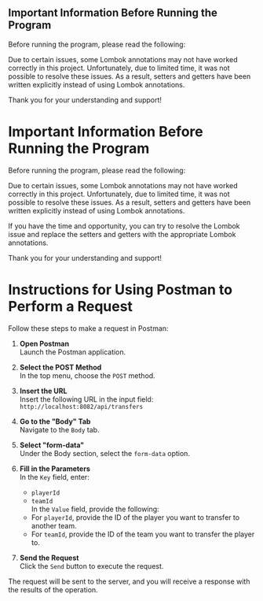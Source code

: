 
## Important Information Before Running the Program

Before running the program, please read the following:

Due to certain issues, some Lombok annotations may not have worked correctly in this project. Unfortunately, due to limited time, it was not possible to resolve these issues. As a result, setters and getters have been written explicitly instead of using Lombok annotations.

Thank you for your understanding and support!

# Important Information Before Running the Program

Before running the program, please read the following:

Due to certain issues, some Lombok annotations may not have worked correctly in this project. Unfortunately, due to limited time, it was not possible to resolve these issues. As a result, setters and getters have been written explicitly instead of using Lombok annotations.

If you have the time and opportunity, you can try to resolve the Lombok issue and replace the setters and getters with the appropriate Lombok annotations.

Thank you for your understanding and support!

# Instructions for Using Postman to Perform a Request

Follow these steps to make a request in Postman:

1. **Open Postman**  
   Launch the Postman application.

2. **Select the POST Method**  
   In the top menu, choose the `POST` method.

3. **Insert the URL**  
   Insert the following URL in the input field:  
   `http://localhost:8082/api/transfers`

4. **Go to the "Body" Tab**  
   Navigate to the `Body` tab.

5. **Select "form-data"**  
   Under the Body section, select the `form-data` option.

6. **Fill in the Parameters**  
   In the `Key` field, enter:
    - `playerId`
    - `teamId`  
      In the `Value` field, provide the following:
    - For `playerId`, provide the ID of the player you want to transfer to another team.
    - For `teamId`, provide the ID of the team you want to transfer the player to.

7. **Send the Request**  
   Click the `Send` button to execute the request.

The request will be sent to the server, and you will receive a response with the results of the operation.
